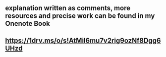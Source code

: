 ##  explanation written as comments, more resources and precise work can be found in my Onenote Book
## https://1drv.ms/o/s!AtMil6mu7v2rig9ozNf8Dgg6UHzd
